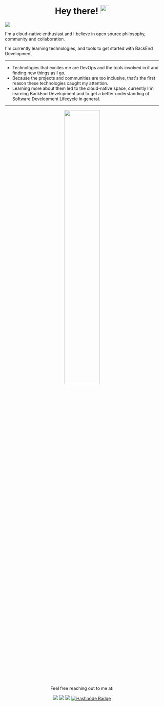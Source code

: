 <h1 align="center" id="welcome_message"> Hey there! <img src="https://github.com/TheDudeThatCode/TheDudeThatCode/blob/master/Assets/Hi.gif" width="29"></h1>

![](https://pbs.twimg.com/profile_banners/1443136388799467520/1657256441/1500x500)

<p>I'm a cloud-native enthusiast and I believe in open source philosophy, community and collaboration.</p>
<p>I'm currently learning technologies, and tools to get started with BackEnd Development</p>

---

- Technologies that excites me are DevOps and the tools involved in it and finding new things as I go.
- Because the projects and communities are too inclusive, that's the first reason these technologies caught my attention.
- Learning more about them led to the cloud-native space, currently I'm learning BackEnd Development and to get a better understanding of Software Development Lifecycle in general.

---
<p align="center">
  <img width="48%" src="https://github-readme-streak-stats.herokuapp.com/?user=KiranSatyaRaj&theme=tokyonight"/>
</p>

<p align="center"> Feel free reaching out to me at:
</p>

<p align="center">
<a href="https://www.linkedin.com/in/jamy-kiran-satya-raj-858486200/"><img src="https://img.shields.io/badge/LinkedIn-0077B5?style=for-the-badge&logo=linkedin&logoColor=white"></a>
<a href="https://twitter.com/jksrtwt"><img src="https://img.shields.io/badge/Twitter-1DA1F2?style=for-the-badge&logo=twitter&logoColor=white"></a>
<a href="mailto:kiranjamy20021508@gmail.com"><img src="https://img.shields.io/badge/mail-EA4335?style=for-the-badge&logo=gmail&logoColor=white"></a>
<a href="https://hashnode.com/@kiransatyaraj">
    <img src="https://img.shields.io/badge/Hashnode-2962FF?style=for-the-badge&logo=hashnode&logoColor=white" alt="Hashnode Badge"/>
  </a>  
</p>


<!--
**KiranSatyaRaj/KiranSatyaRaj** is a ✨ _special_ ✨ repository because its `README.md` (this file) appears on your GitHub profile.

Here are some ideas to get you started:

- 🔭 I’m currently working on ...
- 🌱 I’m currently learning ...
- 👯 I’m looking to collaborate on ...
- 🤔 I’m looking for help with ...
- 💬 Ask me about ...
- 📫 How to reach me: ...
- 😄 Pronouns: ...
- ⚡ Fun fact: ...
-->
